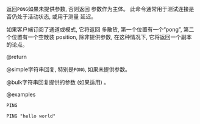 返回`PONG`如果未提供参数, 否则返回
参数作为主体。
此命令通常用于测试连接是否仍处于活动状态, 或用于测量
延迟。

如果客户端订阅了通道或模式, 它将返回
多散货, 第一个位置有一个“pong”, 第二个位置有一个空散装
position, 除非提供参数, 在这种情况下, 它将返回一个副本
的论点。

@return

@simple字符串回复, 特别是`PONG`, 如果未提供参数。

@bulk字符串回复提供的参数 (如果适用) 。

@examples

```cli
PING

PING "hello world"
```
